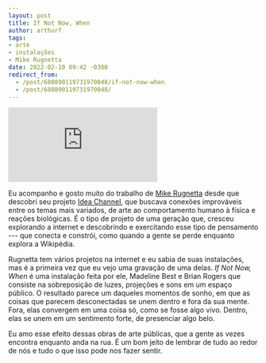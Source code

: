 ```yaml
---
layout: post
title: If Not Now, When
author: arthurf
tags:
- arte
- instalações
- Mike Rugnetta
date: 2022-02-10 09:42 -0300
redirect_from:
  - /post/680890119731970048/if-not-now-when
  - /post/680890119731970048/
---
```

<iframe class="full-width" src="https://www.youtube-nocookie.com/embed/-01GW5iXyhQ" title="Reprodutor de vídeos do YouTube" frameborder="0" allow="accelerometer; autoplay; clipboard-write; encrypted-media; gyroscope; picture-in-picture" allowfullscreen></iframe>

Eu acompanho e gosto muito do trabalho de [Mike Rugnetta](https://rugnetta.com) desde que descobri seu projeto [Idea Channel](https://www.youtube.com/c/pbsideachannel), que buscava conexões improváveis entre os temas mais variados, de arte ao comportamento humano à física e reações biológicas. É o tipo de projeto de uma geração que, cresceu explorando a internet e descobrindo e exercitando esse tipo de pensamento --- que conecta e constrói, como quando a gente se perde enquanto explora a Wikipédia.

Rugnetta tem vários projetos na internet e eu sabia de suas instalações, mas é a primeira vez que eu vejo uma gravação de uma delas. _If Not Now, When_ é uma instalação feita por ele, Madeline Best e Brian Rogers que consiste na sobreposição de luzes, projeções e sons em um espaço público. O resultado parece um daqueles momentos de sonho, em que as coisas que parecem desconectadas se unem dentro e fora da sua mente. Fora, elas convergem em uma coisa só, como se fosse algo vivo. Dentro, elas se unem em um sentimento forte, de presenciar algo belo.

Eu amo esse efeito dessas obras de arte públicas, que a gente as vezes encontra enquanto anda na rua. É um bom jeito de lembrar de tudo ao redor de nós e tudo o que isso pode nos fazer sentir.
